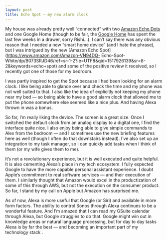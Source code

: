 ```yaml
---
layout: post
title: Echo Spot — my new alarm clock
---
```


My house was already pretty well “connected” with two [Amazon Echo
Dots](https://www.amazon.com/gp/product/B01DFKC2SO?ref=ODS-HA-B-surl&tag=googhydr-20&hvadid=249642321580&hvpos=1t1&hvnetw=g&hvrand=17029766525537834575&hvpone=&hvptwo=&hvqmt=e&hvdev=c&hvdvcmdl=&hvlocint=&hvlocphy=9031119&hvtargid=kwd-296997964291&ref=pd-sl-4ee0m9kexv-e)
and one Google Home (though to be fair, the [Google
Home](https://store.google.com/us/product/google-home) has spent the last few
weeks in a drawer, sorry Rishi…). I can’t say there was any obvious reason
that I needed a new “smart home device” (and I hate the phrase), but I was
intrigued by the new [Amazon Echo Spot](https://www.amazon.com/Amazon-VN94DQ-
Echo-Spot-
White/dp/B073SRJD46/ref=sr-1-2?ie=UTF8&qid=1517926139&sr=8-2&keywords=echo+spot)
and some of the positive review it received, so I recently got one of those
for my bedroom.

I was partly inspired to get the Spot because I had been looking for an alarm
clock. I like being able to glance over and check the time and my phone was
not well suited to that. I also like the idea of explicitly not keeping my
phone near my bed — so being able to have a good alarm clock that allowed me
to put the phone somewhere else seemed like a nice plus. And having Alexa
thrown in was a bonus.

So far, I’m really liking the device. The screen is a great size. Once I
switched the default clock from an analog display to a digital one, I find the
interface quite nice. I also enjoy being able to give simple commands to Alex
from the bedroom — and I sometimes use the new briefing features here as well
(though I often do that downstairs instead). I’ve also set up an integration
to my task manager, so I can quickly add tasks when I think of them (or my
wife gives them to me).

It’s not a revolutionary experience, but it is well executed and quite
helpful. It is also cementing Alexa’s place in my tech ecosystem. I fully
expected Google to have the more capable personal assistant experience. I
doubt Apple’s commitment to real software services — and their execution of
them. I similarly thought that Amazon would excel in the productization of
some of this through AWS, but not the execution on the consumer product. So
far, I stand by my call on Apple but Amazon has surprised me.

As of now, Alexa is more useful that Google (or Siri) and available in more
form factors. The ability to control Sonos through Alexa continues to be a
wonderful feature. And I’m amazed that I can read my GSuite calendar through
Alexa, but Google struggles to do that. Google might win out in knowledge
areas or natural language processing, but for day to day tasks Alexa is by far
the best — and becoming an important part of my technology stack .

